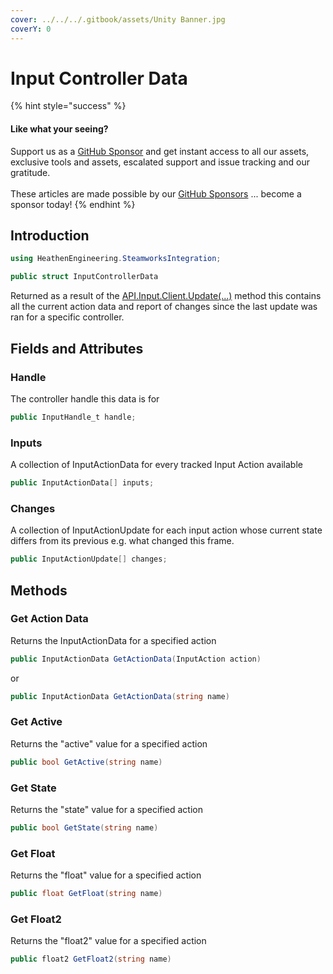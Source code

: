 ```yaml
---
cover: ../../../.gitbook/assets/Unity Banner.jpg
coverY: 0
---
```


# Input Controller Data

{% hint style="success" %}
#### Like what your seeing?

Support us as a [GitHub Sponsor](../../../where-to-buy/become-a-sponsor.md) and get instant access to all our assets, exclusive tools and assets, escalated support and issue tracking and our gratitude.\
\
These articles are made possible by our [GitHub Sponsors](../../../where-to-buy/become-a-sponsor.md) ... become a sponsor today!
{% endhint %}

## Introduction

```csharp
using HeathenEngineering.SteamworksIntegration;
```

```csharp
public struct InputControllerData
```

Returned as a result of the [API.Input.Client.Update(...)](../api/input.client.md#update) method this contains all the current action data and report of changes since the last update was ran for a specific controller.

## Fields and Attributes

### Handle

The controller handle this data is for

```csharp
public InputHandle_t handle;
```

### Inputs

A collection of InputActionData for every tracked Input Action available

```csharp
public InputActionData[] inputs;
```

### Changes

A collection of InputActionUpdate for each input action whose current state differs from its previous e.g. what changed this frame.

```csharp
public InputActionUpdate[] changes;
```

## Methods

### Get Action Data

Returns the InputActionData for a specified action

```csharp
public InputActionData GetActionData(InputAction action)
```

or

```csharp
public InputActionData GetActionData(string name)
```

### Get Active

Returns the "active" value for a specified action

```csharp
public bool GetActive(string name)
```

### Get State

Returns the "state" value for a specified action

```csharp
public bool GetState(string name)
```

### Get Float

Returns the "float" value for a specified action

```csharp
public float GetFloat(string name)
```

### Get Float2

Returns the "float2" value for a specified action

```csharp
public float2 GetFloat2(string name)
```
